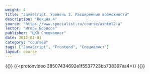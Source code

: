 ```yaml
---
weight: 4
title: "JavaScript. Уровень 2. Расширенные возможности"
description: "Лекция 4"
source: "https://www.specialist.ru/course/ashtml2-a"
lector: "Игорь Борисов"
publisher: "ЦКО Специалист"
date: 2012-01-01
category: "course8"
tags: ["JavaScript", "Frontend", "Специалист"]
layout: course
---
```

{{<players>}}
    {{<protonvideo 38507434692e1f5537723bb738397ea4>}}
{{</players>}}
